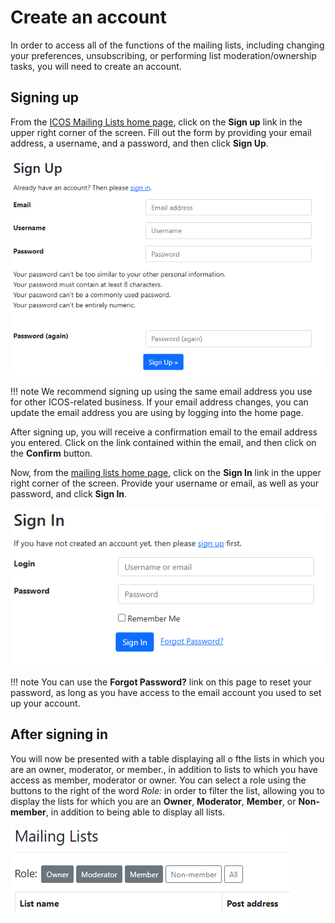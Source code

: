 # Create an account

In order to access all of the functions of the mailing lists, including changing
your preferences, unsubscribing, or performing list moderation/ownership tasks,
you will need to create an account.

## Signing up

From the [ICOS Mailing Lists home page](https://lists.icos-ri.eu), click on the
**Sign up** link in the upper right corner of the screen. Fill out the form by
providing your email address, a username, and a password, and then click **Sign
Up**.

![Screenshot of Sign up form](img/signup.png)

!!! note 
    We recommend signing up using the same email address you use for other
    ICOS-related business. If your email address changes, you can update the
    email address you are using by logging into the home page.

After signing up, you will receive a confirmation email to the email address you
entered. Click on the link contained within the email, and then click on the
**Confirm** button.

Now, from the [mailing lists home page](https://lists.icos-ri.eu), click on the
**Sign In** link in the upper right corner of the screen. Provide your username
or email, as well as your password, and click **Sign In**.

![Screenshot of Sign in form](img/signin.png)

!!! note 
    You can use the **Forgot Password?** link on this page to reset your
    password, as long as you have access to the email account you used to set up
    your account.

## After signing in

You will now be presented with a table displaying all o fthe lists in which you
are an owner, moderator, or member., in addition to lists to which you have
access as member, moderator or owner. You can select a role using the buttons to
the right of the word *Role:* in order to filter the list, allowing you to
display the lists for which you are an **Owner**, **Moderator**, **Member**, or
**Non-member**, in addition to being able to display all lists. 

![Screenshot of role selection](img/role_selection.png)
